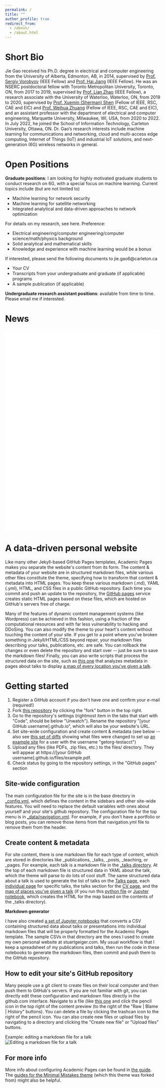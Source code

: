 ```yaml
---
permalink: /
title: ""
author_profile: true
redirect_from: 
  - /about/
  - /about.html
---
```

Short Bio
======
Jie Gao received his Ph.D. degree in electrical and computer engineering from the University of Alberta, Edmonton, AB, in 2014, supervised by [Prof. Sergiy Vorobyov](https://users.aalto.fi/~vorobys1/) (IEEE Fellow) and [Prof. Hai Jiang](https://www.ece.ualberta.ca/~hai1/) (IEEE Fellow). He was an NSERC postdoctoral fellow with Toronto Metropolitan University, Toronto, ON, from 2017 to 2019, supervised by [Prof. Lian Zhao](https://www.ecb.torontomu.ca/~lzhao/) (IEEE Fellow), a research associate with the University of Waterloo, Waterloo, ON, from 2019 to 2020, supervised by [Prof. Xuemin (Sherman) Shen](https://uwaterloo.ca/scholar/sshen) (Fellow of IEEE, RSC, CAE and EIC) and [Prof. Weihua Zhuang](https://uwaterloo.ca/scholar/wzhuang) (Fellow of IEEE, RSC, CAE and EIC), and an assistant professor with the department of electrical and computer engineering, Marquette University, Milwaukee, WI, USA, from 2020 to 2022. In July 2022, he joined the School of Information Technology, Carleton University, Ottawa, ON. Dr. Gao’s research interests include machine learning for communications and networking, cloud and multi-access edge computing, Internet of Things (IoT) and industrial IoT solutions, and next-generation (6G) wireless networks in general. 


Open Positions
======
<strong>Graduate positions</strong>: I am looking for highly motivated graduate students to conduct research on 6G, with a special focus on machine learning. Current topics include (but are not limited to)
<ul style="list-style-type:disc;">
  <li>Machine learning for network security</li>
  <li>Machine learning for satellite networking</li>
  <li>Integrated analytical and data-driven approaches to network optimization</li>
</ul>
For details on my research, see here. 
Preference: 
<ul style="list-style-type:disc;">
  <li>Electrical engineering/computer engineering/computer science/math/physics background</li>
  <li>Solid analytical and mathematical skills</li>
  <li>Knowledge and experience with machine learning would be a bonus</li>
</ul>
If interested, please send the following documents to jie.gao6@carleton.ca
<ul style="list-style-type:disc;">
  <li>Your CV</li>
  <li>Transcripts from your undergraduate and graduate (if applicable) programs</li>
  <li>A sample publication (if applicable) </li>
</ul>
<strong>Undergraduate research assistant positions</strong>: available from time to time. Please email me if interested. 

News
======
<div>
<marquee direction="up" bgcolor="white" onMouseOver="this.scrollAmount=0" onMouseOut="this.scrollAmount=2" scrollamount="2" loop="true" width="100%">
<font color="#20C1BD" size="+2" face="Open Sans"> [Aug. 12, 2024]: Our paper "On-Demand Collaborative Sensing with Digital Twin-Driven Resource Allocation," has been accepted by the IEEE VTC-Fall 2024. 
</font><p>
<font color="#20C1BD" size="+2" face="Open Sans"> [Aug. 5, 2024]: Our paper "Digital Twin-Empowered Resource Allocation for On-Demand Collaborative Sensing," has been accepted by the IEEE Internet of Things Journal. 
</font><p>
<font color="#20C1BD" size="+2" face="Open Sans"> [June 16, 2024]: Our paper "User-centric Service Provision for Edge-assisted Mobile AR: A Digital Twin-based Approach," has been accepted by the IEEE/CIC ICCC 2024. 
</font><p>
<font color="#20C1BD" size="+2" face="Open Sans"> [June 16, 2024]: Our paper "Model Drift-Adaptive Resource Reservation in ISAC Networks: A Digital Twin-Based Approach," has been accepted by the IEEE/CIC ICCC 2024. 
</font><p>
<!-- <font color="#20C1BD" size="+2" face="Open Sans"> [Feb. 17, 2024]: Our paper "Dynamic Task Offloading and Resource Allocation for NOMA-aided Mobile Edge Computing: An Energy Efficient Design," has been accepted by the IEEE  Transactions on Services Computing. 
</font><p>
<font color="#20C1BD" size="+2" face="Open Sans"> [Jan. 23, 2024]: Our paper "Digital Twin-based 3D Map Management for Edge-assisted Device Pose Tracking in Mobile AR," has been accepted by the IEEE Internet of Things Journal. 
</font><p>
<font color="#20C1BD" size="+2" face="Open Sans"> [Jan. 16, 2024]: Our paper "Digital Twin-Based User-Centric Edge Continual Learning in Integrated Sensing and Communication"  has been accepted by the IEEE International Conference on Communications (IEEE ICC 2024). 
</font><p>
<font color="#20C1BD" size="+2" face="Open Sans"> [Jan. 16, 2024]: Our paper "FL2ETD: A Few-Shot Learning Framework to Electricity Theft Detection" has been accepted by the IEEE International Conference on Communications (IEEE ICC 2024). 
</font><p>
<font color="#20C1BD" size="+2" face="Open Sans"> [Jan. 16, 2024]: Our paper "Location-Based Medium Access Control for Next-Generation Industrial IoT Networks" has been accepted by the IEEE International Conference on Communications (IEEE ICC 2024). 
</font><p>
<font color="#20C1BD" size="+2" face="Open Sans"> [Jan. 9, 2023]: Our paper "“CoralDB: A Collaborative Database for Data Sharing based on Permissioned Blockchain”," has been accepted by the IEEE Transactions on Mobile Computing.
</font><p> 
<font color="#20C1BD" size="+2" face="Open Sans"> [Dec. 21, 2023]: Our paper "Channel Estimation for Backscatter Communication Systems under Circuit Sensitivity Constraint," has been accepted as a correspondence by the IEEE Transactions on Vehicular Technology. 
</font><p>
<font color="#99ABB9" size="+2" face="Open Sans"> [Nov. 20, 2023] I am serving as a Co-Chair of "Track 2: Electric Vehicles, Vehicular Electronics, and Intelligent Transportation", the 2024 IEEE 99th Vehicular Technology Conference (VTC2024)-Spring, Singapore. 
</font><p>
<font color="#20C1BD" size="+2" face="Open Sans"> [Nov. 20, 2023]: Our paper "Adaptive Device-Edge Collaboration on DNN Inference in AIoT: A Digital Twin-Assisted Approach," has been accepted by the IEEE Internet of Things Journal. 
</font><p>
<font color="##8ECC50" size="+2" face="Open Sans"> [Aug. 30, 2023]: Mr. Mir Md Saym has officially joined us and started his Ph.D. program. Welcome!
</font><p>
<font color="#20C1BD" size="+2" face="Open Sans"> [Aug. 19, 2023]: Our paper "Networked Integration of Sensing and Communication for Extended Reality: Framework, Challenges and Solutions," has been accepted by IEEE Network. 
</font><p>
<font color="#99ABB9" size="+2" face="Open Sans"> [June 20, 2023]: I am serving as a Co-Chair of "Track 3: Emerging Technologies, 5G and Beyond", the 2023 IEEE 98th Vehicular Technology Conference (VTC2023)-Fall, Hong Kong. 
</font><p>
<font color="#20C1BD" size="+2" face="Open Sans"> [May 30, 2023]: Our paper "Joint In-Orbit Computation and Communication for Minimizing Download Time from LEO Satellites," has been accepted by the IEEE Transactions on Mobile Computing. 
</font><p>
<font color="#20C1BD" size="+2" face="Open Sans"> [May 1, 2023]: Our paper "User Dynamics-Aware Edge Caching and Computing for Mobile Virtual Reality," has been accepted by the IEEE Journal of Selected Topics in Signal Processing. 
</font><p>
<font color="#20C1BD" size="+2" face="Open Sans"> [Jan. 1, 2023]: Our paper "Latency Oriented Secure Wireless Federated Learning: A Channel-Sharing Approach with Artificial Jamming," has been accepted by the IEEE Internet of Things Journal. 
</font><p>
<font color="#20C1BD" size="+2" face="Open Sans"> [Dec. 19, 2022]: Our paper "Towards Immersive Communications in 6G," has been accepted by Frontiers in Computer Science. 
</font><p>
<font color="#20C1BD" size="+2" face="Open Sans"> [Dec. 16, 2022]: Our paper "Unmanned Aerial Vehicles Assisted Wireless Networks: Advancements, Challenges, and Solutions," has been accepted by IEEE Internet of Things Journal. 
</font><p>
<font color="#20C1BD" size="+2" face="Open Sans"> [Dec. 13, 2022]: Our paper "Joint Offloading Decision and Trajectory Design for UAV-Enabled Edge Computing with Task Dependency," has been accepted by IEEE Transactions on Wireless Communications. 
</font><p>
<font color="#20C1BD" size="+2" face="Open Sans"> [Nov. 5, 2022]: Our paper "Joint Offloading Scheduling and Resource Allocation in Vehicular Edge Computing: A Two Layer Solution," has been accepted by IEEE Transactions on Vehicular Technology. 
</font><p>
<font color="#20C1BD" size="+2" face="Open Sans"> [Oct. 5, 2022]: Our paper "Adaptive Mobile VR Content Delivery for Industrial 5.0," has been accepted by the Workshop on Digital Twin and Edge AI for Industrial IoT, the 28th Annual International Conference on Mobile Computing and Networking (MobiCom 2022). 
</font><p>
<font color="#20C1BD" size="+2" face="Open Sans"> [Oct. 4, 2022]: Our paper "Energy-Efficient Collaborative Multi-Access Edge Computing via Deep Reinforcement Learning" has been accepted by IEEE Transactions on Industrial Informatics. 
</font><p>
<font color="#99ABB9" size="+2" face="Open Sans"> [Sep. 27, 2022]: I am serving as the Publicity Co-chair for IEEE MetaCom 2023. https://www.ieee-metacom.org/2023/index.php. </font><p>
<font color="gray" size="+2" face="Open Sans"> [Aug. 29, 2022]: Our paper "Digital Twin-Empowered Network Planning for Multi-Tier Computing" has been accepted by JCIN as the cover article. </font><p>
<font color="#20C1BD" size="+2" face="Open Sans"> [Aug. 2, 2022]: Our paper "Digital Twin-Driven Computing Resource Management for Vehicular Networks" has been accepted for presentation at Globecom 2022. </font><p>
<font color="#20C1BD" size="+2" face="Open Sans"> [Aug. 2, 2022]: Our paper "Digital Twin-Assisted Adaptive DNN Inference in Industrial Internet of Things" has been accepted for presentation at Globecom 2022. </font><p> -->
</marquee>
</div>

A data-driven personal website
======
Like many other Jekyll-based GitHub Pages templates, Academic Pages makes you separate the website's content from its form. The content & metadata of your website are in structured markdown files, while various other files constitute the theme, specifying how to transform that content & metadata into HTML pages. You keep these various markdown (.md), YAML (.yml), HTML, and CSS files in a public GitHub repository. Each time you commit and push an update to the repository, the [GitHub pages](https://pages.github.com/) service creates static HTML pages based on these files, which are hosted on GitHub's servers free of charge.

Many of the features of dynamic content management systems (like Wordpress) can be achieved in this fashion, using a fraction of the computational resources and with far less vulnerability to hacking and DDoSing. You can also modify the theme to your heart's content without touching the content of your site. If you get to a point where you've broken something in Jekyll/HTML/CSS beyond repair, your markdown files describing your talks, publications, etc. are safe. You can rollback the changes or even delete the repository and start over -- just be sure to save the markdown files! Finally, you can also write scripts that process the structured data on the site, such as [this one](https://github.com/academicpages/academicpages.github.io/blob/master/talkmap.ipynb) that analyzes metadata in pages about talks to display [a map of every location you've given a talk](https://academicpages.github.io/talkmap.html).

Getting started
======
1. Register a GitHub account if you don't have one and confirm your e-mail (required!)
1. Fork [this repository](https://github.com/academicpages/academicpages.github.io) by clicking the "fork" button in the top right. 
1. Go to the repository's settings (rightmost item in the tabs that start with "Code", should be below "Unwatch"). Rename the repository "[your GitHub username].github.io", which will also be your website's URL.
1. Set site-wide configuration and create content & metadata (see below -- also see [this set of diffs](http://archive.is/3TPas) showing what files were changed to set up [an example site](https://getorg-testacct.github.io) for a user with the username "getorg-testacct")
1. Upload any files (like PDFs, .zip files, etc.) to the files/ directory. They will appear at https://[your GitHub username].github.io/files/example.pdf.  
1. Check status by going to the repository settings, in the "GitHub pages" section

Site-wide configuration
------
The main configuration file for the site is in the base directory in [_config.yml](https://github.com/academicpages/academicpages.github.io/blob/master/_config.yml), which defines the content in the sidebars and other site-wide features. You will need to replace the default variables with ones about yourself and your site's github repository. The configuration file for the top menu is in [_data/navigation.yml](https://github.com/academicpages/academicpages.github.io/blob/master/_data/navigation.yml). For example, if you don't have a portfolio or blog posts, you can remove those items from that navigation.yml file to remove them from the header. 

Create content & metadata
------
For site content, there is one markdown file for each type of content, which are stored in directories like _publications, _talks, _posts, _teaching, or _pages. For example, each talk is a markdown file in the [_talks directory](https://github.com/academicpages/academicpages.github.io/tree/master/_talks). At the top of each markdown file is structured data in YAML about the talk, which the theme will parse to do lots of cool stuff. The same structured data about a talk is used to generate the list of talks on the [Talks page](https://academicpages.github.io/talks), each [individual page](https://academicpages.github.io/talks/2012-03-01-talk-1) for specific talks, the talks section for the [CV page](https://academicpages.github.io/cv), and the [map of places you've given a talk](https://academicpages.github.io/talkmap.html) (if you run this [python file](https://github.com/academicpages/academicpages.github.io/blob/master/talkmap.py) or [Jupyter notebook](https://github.com/academicpages/academicpages.github.io/blob/master/talkmap.ipynb), which creates the HTML for the map based on the contents of the _talks directory).

**Markdown generator**

I have also created [a set of Jupyter notebooks](https://github.com/academicpages/academicpages.github.io/tree/master/markdown_generator
) that converts a CSV containing structured data about talks or presentations into individual markdown files that will be properly formatted for the Academic Pages template. The sample CSVs in that directory are the ones I used to create my own personal website at stuartgeiger.com. My usual workflow is that I keep a spreadsheet of my publications and talks, then run the code in these notebooks to generate the markdown files, then commit and push them to the GitHub repository.

How to edit your site's GitHub repository
------
Many people use a git client to create files on their local computer and then push them to GitHub's servers. If you are not familiar with git, you can directly edit these configuration and markdown files directly in the github.com interface. Navigate to a file (like [this one](https://github.com/academicpages/academicpages.github.io/blob/master/_talks/2012-03-01-talk-1.md) and click the pencil icon in the top right of the content preview (to the right of the "Raw | Blame | History" buttons). You can delete a file by clicking the trashcan icon to the right of the pencil icon. You can also create new files or upload files by navigating to a directory and clicking the "Create new file" or "Upload files" buttons. 

Example: editing a markdown file for a talk
![Editing a markdown file for a talk](/images/editing-talk.png)

For more info
------
More info about configuring Academic Pages can be found in [the guide](https://academicpages.github.io/markdown/). The [guides for the Minimal Mistakes theme](https://mmistakes.github.io/minimal-mistakes/docs/configuration/) (which this theme was forked from) might also be helpful.
